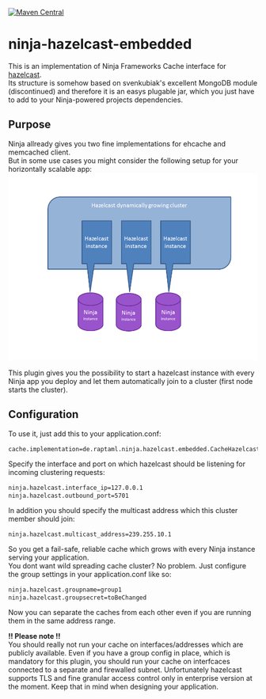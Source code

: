 [![Maven Central](https://maven-badges.herokuapp.com/maven-central/de.raptaml/ninja-hazelcast-embedded/badge.svg)](https://maven-badges.herokuapp.com/maven-central/de.raptaml/ninja-hazelcast-embedded)

# ninja-hazelcast-embedded

This is an implementation of Ninja Frameworks Cache interface for [hazelcast][2].  
Its structure is somehow based on svenkubiak's excellent MongoDB module (discontinued) and therefore it is an easys plugable jar, which you just have to add to your Ninja-powered projects dependencies.
## Purpose
Ninja allready gives you two fine implementations for ehcache and memcached client.  
But in some use cases you might consider the following setup for your horizontally scalable app:  
![alt tag](https://github.com/raptaml/ninja-hazelcast-embedded/blob/master/hazelcast.png)

This plugin gives you the possibility to start a hazelcast instance with every Ninja app you deploy and let them automatically join to a cluster (first node starts the cluster).
## Configuration
To use it, just add this to your application.conf:
```
cache.implementation=de.raptaml.ninja.hazelcast.embedded.CacheHazelcastImpl
```
Specify the interface and port on which hazelcast should be listening for incoming clustering requests:
```
ninja.hazelcast.interface_ip=127.0.0.1
ninja.hazelcast.outbound_port=5701
```
In addition you should specify the multicast address which this cluster member should join:
```
ninja.hazelcast.multicast_address=239.255.10.1
```
So you get a fail-safe, reliable cache which grows with every Ninja instance serving your application.  
You dont want wild spreading cache cluster? No problem. Just configure the group settings in your application.conf like so:  
```
ninja.hazelcast.groupname=group1
ninja.hazelcast.groupsecret=toBeChanged
```
Now you can separate the caches from each other even if you are running them in the same address range.  

**!! Please note !!**  
You should really not run your cache on interfaces/addresses which are publicly available. Even if you have a group config in place, which is mandatory for this plugin, you should run your cache on interfcaces connected to a separate and firewalled subnet.
Unfortunately hazelcast supports TLS and fine granular access control only in enterprise version at the moment.
Keep that in mind when designing your application.







[2]: http://www.hazelcast.org/
[3]: https://github.com/mongodb/morphia/wiki/GettingStarted
